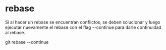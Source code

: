 # rebase

Si al hacer un rebase se encuentran conflictos, se deben solucionar y luego ejecutar nuevamente el rebase con el flag --continue para darle continuidad al rebase.

git rebase --continue